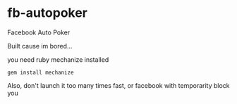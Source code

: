 fb-autopoker
============

Facebook Auto Poker

Built cause im bored...

you need ruby mechanize installed

`gem install mechanize`

Also, don't launch it too many times fast, or facebook with temporarity block you
